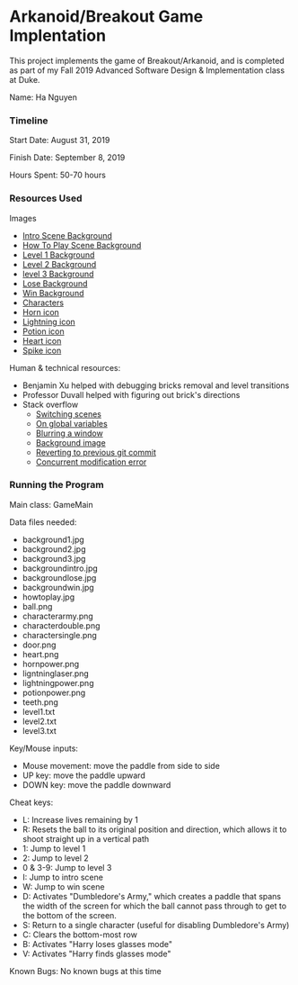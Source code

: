 Arkanoid/Breakout Game Implentation
====

This project implements the game of Breakout/Arkanoid, and is completed as part of my
Fall 2019 Advanced Software Design & Implementation class at Duke.

Name: Ha Nguyen

### Timeline

Start Date: August 31, 2019

Finish Date: September 8, 2019

Hours Spent: 50-70 hours

### Resources Used
Images
* [Intro Scene Background](https://www.pexels.com/photo/black-and-white-clouds-dark-dark-clouds-557782/)
* [How To Play Scene Background](https://www.amazon.com/Laeacco-Background-Photography-Backdrops-Customized/dp/B07C3SCTXG)
* [Level 1 Background](https://www.pexels.com/photo/grayscale-photo-of-railway-633565/)
* [Level 2 Background](https://www.pexels.com/photo/gray-concrete-column-inside-vintage-building-157391/)
* [level 3 Background](https://www.pexels.com/photo/monochrome-photo-of-dark-hallway-2823465/)
* [Lose Background](https://www.newsweek.com/what-happens-your-brain-when-you-die-near-death-experiences-explained-1243305#slideshow/1243263)
* [Win Background](https://theultralinx.com/2019/06/wallpaper-of-the-week-402/)
* [Characters](http://clipart-library.com/harry-potter-clip-art.html)
* [Horn icon](https://thenounproject.com/search/?q=bullhorn&i=1273012)
* [Lightning icon](https://thenounproject.com/search/?q=lightning&i=54650)
* [Potion icon](https://thenounproject.com/search/?q=potion&i=886711)
* [Heart icon](https://www.pinclipart.com/pindetail/hRbbxR_anatomy-vector-human-heart-clipart-transparent-stock-realistic/)
* [Spike icon](https://thenounproject.com/search/?q=saw&i=2242779)

Human & technical resources:
* Benjamin Xu helped with debugging bricks removal and level transitions
* Professor Duvall helped with figuring out brick's directions
* Stack overflow 
    * [Switching scenes](https://stackoverflow.com/questions/37200845/how-to-switch-scenes-in-javafx)
    * [On global variables](https://stackoverflow.com/questions/484635/are-global-variables-bad)
    * [Blurring a window](https://stackoverflow.com/questions/37730725/javafx-blur-whole-window)
    * [Background image](https://stackoverflow.com/questions/9851200/setting-background-image-by-javafx-code-not-css/29327234)
    * [Reverting to previous git commit](https://stackoverflow.com/questions/4114095/how-do-i-revert-a-git-repository-to-a-previous-commit)
    * [Concurrent modification error](https://stackoverflow.com/questions/45223227/concurrentmodificationexception-javafx)


### Running the Program

Main class: GameMain

Data files needed: 
* background1.jpg
* background2.jpg
* background3.jpg
* backgroundintro.jpg
* backgroundlose.jpg
* backgroundwin.jpg
* howtoplay.jpg
* ball.png
* characterarmy.png
* characterdouble.png
* charactersingle.png
* door.png
* heart.png
* hornpower.png
* ligntninglaser.png
* lightningpower.png
* potionpower.png
* teeth.png
* level1.txt
* level2.txt
* level3.txt

Key/Mouse inputs:
* Mouse movement: move the paddle from side to side
* UP key: move the paddle upward
* DOWN key: move the paddle downward

Cheat keys:
* L: Increase lives remaining by 1
* R: Resets the ball to its original position and direction, 
which allows it to shoot straight up in a vertical path
* 1: Jump to level 1
* 2: Jump to level 2
* 0 & 3-9: Jump to level 3
* I: Jump to intro scene
* W: Jump to win scene
* D: Activates "Dumbledore's Army," which creates a paddle that
spans the width of the screen for which the ball cannot pass through
to get to the bottom of the screen.
* S: Return to a single character (useful for disabling Dumbledore's Army)
* C: Clears the bottom-most row
* B: Activates "Harry loses glasses mode"
* V: Activates "Harry finds glasses mode"

Known Bugs:
No known bugs at this time
